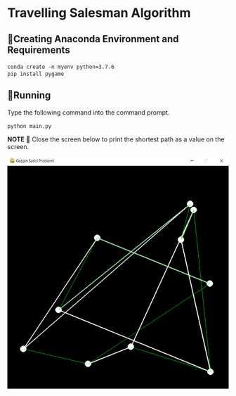 # Travelling Salesman Algorithm

## 📌Creating Anaconda Environment and Requirements
	conda create -n myenv python=3.7.6
	pip install pygame

## 📌Running

Type the following command into the command prompt. 

	python main.py
	
**NOTE** 📝 Close the screen below to print the shortest path as a value on the screen.



![image](/images/pygame-screen.png)
